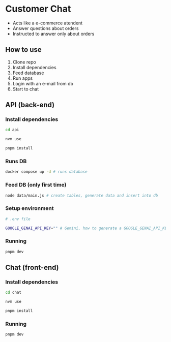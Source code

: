 # Customer Chat
- Acts like a e-commerce atendent
- Answer questions about orders
- Instructed to answer only about orders

## How to use
1. Clone repo
2. Install dependencies
3. Feed database
4. Run apps
5. Login with an e-mail from db
6. Start to chat

## API (back-end)

### Install dependencies

```sh
cd api

nvm use

pnpm install
```

### Runs DB
```sh
docker compose up -d # runs database
```

### Feed DB (only first time)
```sh
node data/main.js # create tables, generate data and insert into db
```

### Setup environment
```sh
# .env file

GOOGLE_GENAI_API_KEY="" # Gemini, how to generate a GOOGLE_GENAI_API_KEY?
```
###

### Running
```sh
pnpm dev
```

## Chat (front-end)

### Install dependencies

```sh
cd chat

nvm use

pnpm install
```

### Running
```sh
pnpm dev
```
